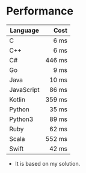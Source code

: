 # Performance

| Language   | Cost    |
| ---------- | ------: |
| C          |   6 ms  |
| C++        |   6 ms  |
| C#         | 446 ms  |
| Go         |   9 ms  |
| Java       |  10 ms  |
| JavaScript |  86 ms  |
| Kotlin     | 359 ms  |
| Python     |  35 ms  |
| Python3    |  89 ms  |
| Ruby       |  62 ms  |
| Scala      | 552 ms  |
| Swift      |  42 ms  |

- It is based on my solution.

